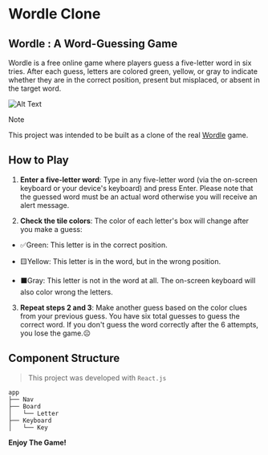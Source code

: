 # Wordle Clone

## Wordle : A Word-Guessing Game

Wordle is a free online game where players guess a five-letter word in six tries.
After each guess, letters are colored green, yellow, or gray to indicate whether they are in the correct position, present but misplaced, or absent in the target word.

![Alt Text](https://uploads-ssl.webflow.com/6201253652b78378daf05d57/6202a6d9e5a6d2268c6f7013_ezgif.com-gif-maker.gif)

> [!NOTE]  
> This project was intended to be built as a clone of the real [Wordle](https://www.nytimes.com/games/wordle/index.html) game.

## How to Play

1. **Enter a five-letter word**: Type in any five-letter word (via the on-screen keyboard or your device's keyboard) and press Enter. Please note that the guessed word must be an actual word otherwise you will receive an alert message.

2. **Check the tile colors**: The color of each letter's box will change after you make a guess:

- ✅Green: This letter is in the correct position.

- 🟨Yellow: This letter is in the word, but in the wrong position.

- ⬛Gray: This letter is not in the word at all.
  The on-screen keyboard will also color wrong the letters.

3. **Repeat steps 2 and 3**: Make another guess based on the color clues from your previous guess. You have six total guesses to guess the correct word. If you don't guess the word correctly after the 6 attempts, you lose the game.☹️

## Component Structure

> This project was developed with `React.js`
```
app
├── Nav
├── Board
│   └── Letter
├── Keyboard
│   └── Key

```

**Enjoy The Game!**
